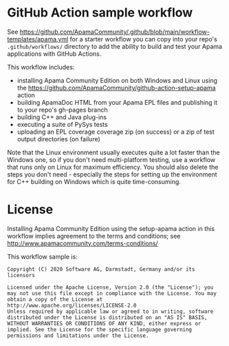 # GitHub Action sample workflow

See https://github.com/ApamaCommunity/.github/blob/main/workflow-templates/apama.yml for a starter workflow you can 
copy into your repo's `.github/workflows/` directory to add the ability to build and test your Apama applications 
with GitHub Actions. 

This workflow includes:

* installing Apama Community Edition on both Windows and Linux using the https://github.com/ApamaCommunity/github-action-setup-apama action
* building ApamaDoc HTML from your Apama EPL files and publishing it to your repo's gh-pages branch
* building C++ and Java plug-ins
* executing a suite of PySys tests
* uploading an EPL coverage coverage zip (on success) or a zip of test output directories (on failure)

Note that the Linux environment usually executes quite a lot faster than the Windows one, so if you don't need 
multi-platform testing, use a workflow that runs only on Linux for maximum efficiency. You should also delete the 
steps you don't need - especially the steps for setting up the environment for C++ building on Windows which is quite 
time-consuming. 

# License

Installing Apama Community Edition using the setup-apama action in this workflow implies agreement to the 
terms and conditions; see http://www.apamacommunity.com/terms-conditions/

This workflow sample is:

	Copyright (C) 2020 Software AG, Darmstadt, Germany and/or its licensors

	Licensed under the Apache License, Version 2.0 (the "License"); you may not use this file except in compliance with the License. You may obtain a copy of the License at http://www.apache.org/licenses/LICENSE-2.0
	Unless required by applicable law or agreed to in writing, software distributed under the License is distributed on an "AS IS" BASIS, WITHOUT WARRANTIES OR CONDITIONS OF ANY KIND, either express or implied. See the License for the specific language governing permissions and limitations under the License.


